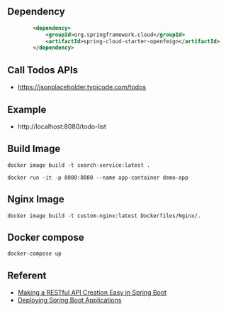 ## Dependency
```xml
        <dependency>
            <groupId>org.springframework.cloud</groupId>
            <artifactId>spring-cloud-starter-openfeign</artifactId>
        </dependency>
```

## Call Todos APIs
- https://jsonplaceholder.typicode.com/todos

## Example
- http://localhost:8080/todo-list

## Build Image
```
docker image build -t search-service:latest .

docker run -it -p 8080:8080 --name app-container demo-app
```
## Nginx Image
```
docker image build -t custom-nginx:latest Dockerfiles/Nginx/.
```

## Docker compose
```
docker-compose up
```


## Referent
- [Making a RESTful API Creation Easy in Spring Boot](https://betterprogramming.pub/making-a-restful-api-creation-easy-in-spring-boot-dc56c0ede725)  
- [Deploying Spring Boot Applications
](https://medium.com/swlh/deploying-spring-boot-applications-15e14db25ff0)